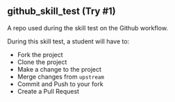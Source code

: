 
## github_skill_test (Try #1)

A repo used during the skill test on the Github workflow.

During this skill test, a student will have to:

* Fork the project
* Clone the project
* Make a change to the project
* Merge changes from `upstream`
* Commit and Push to your fork
* Create a Pull Request
